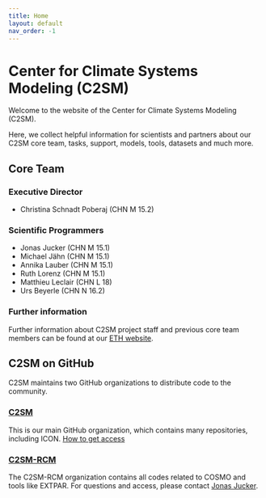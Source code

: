 ```yaml
---
title: Home
layout: default
nav_order: -1
---
```


# Center for Climate Systems Modeling (C2SM)

Welcome to the website of the Center for Climate Systems Modeling (C2SM).

Here, we collect helpful information for scientists and partners
about our C2SM core team, tasks, support, models, tools, datasets
and much more.

## Core Team

### Executive Director

- Christina Schnadt Poberaj (CHN M 15.2)

### Scientific Programmers

- Jonas Jucker (CHN M 15.1)
- Michael Jähn (CHN M 15.1)
- Annika Lauber (CHN M 15.1)
- Ruth Lorenz (CHN M 15.1)
- Matthieu Leclair (CHN L 18)
- Urs Beyerle (CHN N 16.2)

### Further information

Further information about C2SM project staff and previous core team members can be found at our [ETH website](https://c2sm.ethz.ch/the-center/people/executive-office.html).

## C2SM on GitHub

C2SM maintains two GitHub organizations to distribute code to the community. 

### [C2SM](https://github.com/C2SM)

This is our main GitHub organization, which contains many repositories, including ICON. [How to get access](https://c2sm.github.io/models/icon.html#access)

### [C2SM-RCM](https://github.com/C2SM-RCM)

The C2SM-RCM organization contains all codes related to COSMO and tools like EXTPAR. For questions and access, please contact [Jonas Jucker](mailto:jonas.jucker@c2sm.ethz.ch).

